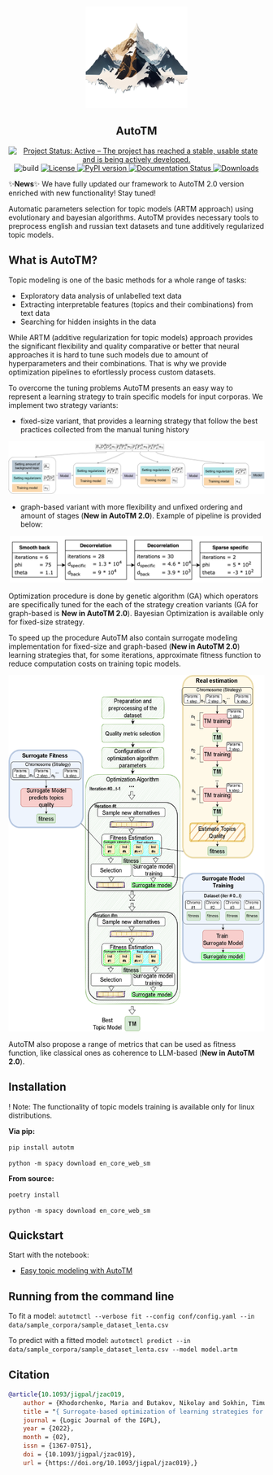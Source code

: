 
<p align="center">
<img src="docs/img/MyLogo.png" alt="Library scheme" height="200"/>
</p>

<h2 align="center">
AutoTM
</h2>

<p align="center">
    <a href="https://www.repostatus.org/#active">
    <img alt="Project Status: Active – The project has reached a stable, usable state and is being actively developed." src="https://www.repostatus.org/badges/latest/active.svg">
    </a>
    <img alt="build" src="https://github.com/ngc436/AutoTM/actions/workflows/build.yaml/badge.svg">
    <a href="https://opensource.org/licenses/BSD-3-Clause">
    <img alt="License" src="https://img.shields.io/badge/License-BSD%203--Clause-blue.svg">
    </a>
    <a href="https://badge.fury.io/py/autotm">
    <img alt="PyPI version" src="https://badge.fury.io/py/autotm.svg">
    </a>
    <a href="https://autotm.readthedocs.io/en/latest/?badge=latest">
    <img alt="Documentation Status" src="https://readthedocs.org/projects/autotm/badge/?version=latest">
    </a>
    <a href="https://pepy.tech/project/autotm">
    <img alt="Downloads" src="https://static.pepy.tech/personalized-badge/autotm?period=total&units=international_system&left_color=grey&right_color=orange&left_text=Downloads">
    </a>
</p>

:sparkles:**News**:sparkles: We have fully updated our framework to AutoTM 2.0 version enriched with new functionality! Stay tuned!

Automatic parameters selection for topic models (ARTM approach) using evolutionary and bayesian algorithms. 
AutoTM provides necessary tools to preprocess english and russian text datasets and tune additively regularized topic models.

## What is AutoTM?
Topic modeling is one of the basic methods for a whole range of tasks:

* Exploratory data analysis of unlabelled text data
* Extracting interpretable features (topics and their combinations) from text data 
* Searching for hidden insights in the data

While ARTM (additive regularization for topic models) approach provides the significant flexibility and quality comparative or better that neural 
approaches it is hard to tune such models due to amount of hyperparameters and their combinations. That is why we provide optimization pipelines to efortlessly process custom datasets.

To overcome the tuning problems AutoTM presents an easy way to represent a learning strategy to train specific models for input corporas. We implement two strategy variants:

* fixed-size variant, that provides a learning strategy that follow the best practices collected from the manual tuning history

<img src="docs/img/strategy.png" alt="Learning strategy representation (fixed-size)" height=""/>

* graph-based variant with more flexibility and unfixed ordering and amount of stages (**New in AutoTM 2.0**). Example of pipeline is provided below:

<p align="center">
<img src="docs/img/pipeling.png" alt="Learning strategy representation (graph-based)" width="500"/>
</p>

Optimization procedure is done by genetic algorithm (GA) which operators are specifically tuned for the each of the strategy creation variants (GA for graph-based is **New in AutoTM 2.0**). Bayesian Optimization is available only for fixed-size strategy. 

To speed up the procedure AutoTM also contain surrogate modeling implementation for fixed-size and graph-based (**New in AutoTM 2.0**) learning strategies that, for some iterations, 
approximate fitness function to reduce computation costs on training topic models.

<p align="center">
    <img src="docs/img/autotm_arch_v3 (1).png" alt="Library scheme" height="700"/>
</p>

AutoTM also propose a range of metrics that can be used as fitness function, like classical ones as coherence to LLM-based (**New in AutoTM 2.0**).

## Installation

! Note: The functionality of topic models training is available only for linux distributions.

**Via pip:**

```pip install autotm```

```python -m spacy download en_core_web_sm```

**From source:**

```poetry install```  

```python -m spacy download en_core_web_sm```

[//]: # (## Dataset and )

## Quickstart

Start with the notebook:

- [Easy topic modeling with AutoTM](https://github.com/aimclub/AutoTM/blob/main/examples/examples_autotm_fit_predict.py)

## Running from the command line

To fit a model:
```autotmctl --verbose fit --config conf/config.yaml --in data/sample_corpora/sample_dataset_lenta.csv```

To predict with a fitted model:
```autotmctl predict --in data/sample_corpora/sample_dataset_lenta.csv --model model.artm```

 
## Citation

```bibtex
@article{10.1093/jigpal/jzac019,
    author = {Khodorchenko, Maria and Butakov, Nikolay and Sokhin, Timur and Teryoshkin, Sergey},
    title = "{ Surrogate-based optimization of learning strategies for additively regularized topic models}",
    journal = {Logic Journal of the IGPL},
    year = {2022},
    month = {02},
    issn = {1367-0751},
    doi = {10.1093/jigpal/jzac019},
    url = {https://doi.org/10.1093/jigpal/jzac019},}

```
